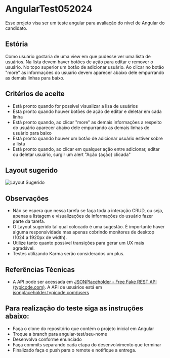 # AngularTest052024

Esse projeto visa ser um teste angular para avaliação do nível de Angular do candidato.

## Estória
Como usuário gostaria de uma view em que pudesse ver uma lista de usuários. Na lista devem haver botões de ação para editar e remover o usuário.  No topo superior um botão de adicionar usuário. Ao clicar no botão "more" as informações do usuario devem aparecer abaixo dele empurrando as demais linhas para baixo.

## Critérios de aceite
- Está pronto quando for possivel visualizar a lisa de usuários
- Esta pronto quando houver botões de ação de editar e deletar em cada linha
- Está pronto quando, ao clicar "more" as demais informações a respeito do usuário aparecer abaixo dele empurrando as demais linhas de usuário para baixo
- Está pronto quando houver um botão de adicionar usuário estiver sobre a lista
- Está pronto quando, ao clicar em qualquer ação entre adicionar, editar ou deletar usuário, surgir um alert "Ação {ação} clicada" 

## Layout sugerido
![Layout Sugerido](https://github.com/MediaCentre-BR/angular-test-052024/blob/main/src/assets/images/user-management.png?raw=true)

## Observações
- Não se espera que nessa tarefa se faça toda a interação CRUD, ou seja, apenas a listagem e visualizações de informações do usuário fazer parte da tarefa.
- O Layout sugerido tal qual colocado é uma sugestão. É importante haver alguma responsividade mas apenas cobrindo monitores de desktop (1024 a 1920px de width).
- Utilize tanto quanto possivel transições para gerar um UX mais agradável.
- Testes utilizando Karma serão considerados um plus.

## Referências Técnicas
- A API pode ser acessada em [JSONPlaceholder - Free Fake REST API (typicode.com)](https://jsonplaceholder.typicode.com). A API de usuários está em [jsonplaceholder.typicode.com/users](https://jsonplaceholder.typicode.com/users)

## Para realização do teste siga as instruções abaixo:
- Faça o clone do repositório que contém o projeto inicial em Angular
- Troque a branch para angular-test/seu-nome
- Desenvolva conforme enunciado
- Faça commits separando cada etapa do desenvolvimento que terminar
- Finalizado faça o push para o remote e notifique a entrega.
